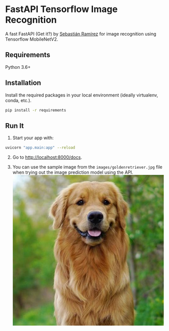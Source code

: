 # FastAPI Tensorflow Image Recognition

A fast FastAPI (Get it?) by [Sebastián Ramírez](https://github.com/tiangolo) for image recognition using Tensorflow MobileNetV2.

## Requirements
Python 3.6+

## Installation
Install the required packages in your local environment (ideally virtualenv, conda, etc.).
```bash
pip install -r requirements
``` 

## Run It
1. Start your  app with: 
```bash
uvicorn "app.main:app" --reload
```

2. Go to [http://localhost:8000/docs](http://localhost:8000/docs).
      
3. You can use the sample image from the `images/goldenretriever.jpg` file when trying out the image prediction model using the API.
   ![goodboy](./images/goldenretriever.jpg)
